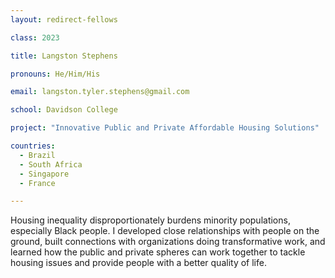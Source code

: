 ```yaml
---
layout: redirect-fellows

class: 2023

title: Langston Stephens

pronouns: He/Him/His

email: langston.tyler.stephens@gmail.com

school: Davidson College

project: "Innovative Public and Private Affordable Housing Solutions"

countries:
  - Brazil
  - South Africa
  - Singapore
  - France

---
```


Housing inequality disproportionately burdens minority populations, especially Black people. I developed close relationships with people on the ground, built connections with organizations doing transformative work, and learned how the public and private spheres can work together to tackle housing issues and provide people with a better quality of life.
